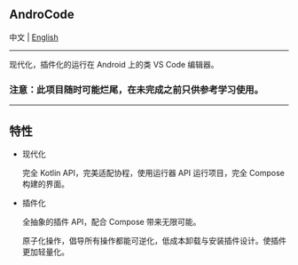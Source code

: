 ## AndroCode

中文 | [English](README.EN.md)

---

现代化，插件化的运行在 Android 上的类 VS Code 编辑器。

### 注意：**此项目随时可能烂尾，在未完成之前只供参考学习使用。**
---

## 特性

- 现代化

    完全 Kotlin API，完美适配协程，使用运行器 API 运行项目，完全 Compose 构建的界面。

- 插件化

    全抽象的插件 API，配合 Compose 带来无限可能。

    原子化操作，倡导所有操作都能可逆化，低成本卸载与安装插件设计。使插件更加轻量化。
    
